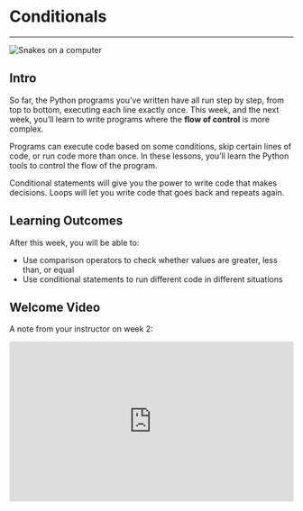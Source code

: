 # Conditionals

---

![Snakes on a computer](/images/snakes_on_computer.png)

## Intro

So far, the Python programs you’ve written have all run step by step, from top to bottom, executing each line exactly once. This week, and the next week, you’ll learn to write programs where the **flow of control** is more complex.

Programs can execute code based on some conditions, skip certain lines of code, or run code more than once. In these lessons, you’ll learn the Python tools to control the flow of the program.

Conditional statements will give you the power to write code that makes decisions. Loops will let you write code that goes back and repeats again.

## Learning Outcomes

After this week, you will be able to:

- Use comparison operators to check whether values are greater, less than, or equal
- Use conditional statements to run different code in different situations

## Welcome Video

<aside>

A note from your instructor on week 2:

</aside>

<!--
<div style="position: relative; padding-bottom: NaN%; height: 0;"><iframe src="https://www.loom.com/embed/0ca9aaf3907e4928abb4111a3387e573" frameborder="0" webkitallowfullscreen mozallowfullscreen allowfullscreen style="position: absolute; top: 0; left: 0; width: 100%; height: 100%;"></iframe></div>
-->
<div style="position: relative; padding-bottom: 56.25%; height: 0;"><iframe src="https://www.loom.com/embed/0ca9aaf3907e4928abb4111a3387e573" title="Week 2 Intro video" frameborder="0" allow="accelerometer; autoplay; clipboard-write; encrypted-media; gyroscope; picture-in-picture" allowfullscreen style="position: absolute; top: 0; left: 0; width: 100%; height: 100%;"></iframe></div>
